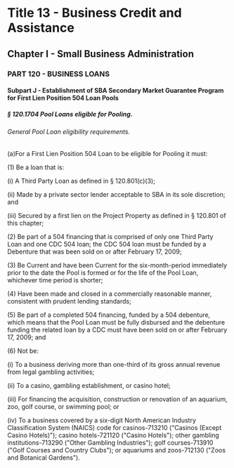 
# Title 13 - Business Credit and Assistance
## Chapter I - Small Business Administration
### PART 120 - BUSINESS LOANS
#### Subpart J - Establishment of SBA Secondary Market Guarantee Program for First Lien Position 504 Loan Pools
##### § 120.1704 Pool Loans eligible for Pooling.
###### General Pool Loan eligibility requirements.

(a)For a First Lien Position 504 Loan to be eligible for Pooling it must:

(1) Be a loan that is:

(i) A Third Party Loan as defined in § 120.801(c)(3);

(ii) Made by a private sector lender acceptable to SBA in its sole discretion; and

(iii) Secured by a first lien on the Project Property as defined in § 120.801 of this chapter;

(2) Be part of a 504 financing that is comprised of only one Third Party Loan and one CDC 504 loan; the CDC 504 loan must be funded by a Debenture that was been sold on or after February 17, 2009;

(3) Be Current and have been Current for the six-month-period immediately prior to the date the Pool is formed or for the life of the Pool Loan, whichever time period is shorter;

(4) Have been made and closed in a commercially reasonable manner, consistent with prudent lending standards;

(5) Be part of a completed 504 financing, funded by a 504 debenture, which means that the Pool Loan must be fully disbursed and the debenture funding the related loan by a CDC must have been sold on or after February 17, 2009; and

(6) Not be:

(i) To a business deriving more than one-third of its gross annual revenue from legal gambling activities;

(ii) To a casino, gambling establishment, or casino hotel;

(iii) For financing the acquisition, construction or renovation of an aquarium, zoo, golf course, or swimming pool; or

(iv) To a business covered by a six-digit North American Industry Classification System (NAICS) code for casinos-713210 ("Casinos (Except Casino Hotels)"); casino hotels-721120 ("Casino Hotels"); other gambling institutions-713290 ("Other Gambling Industries"); golf courses-713910 ("Golf Courses and Country Clubs"); or aquariums and zoos-712130 ("Zoos and Botanical Gardens").
